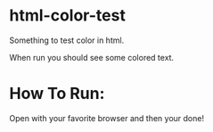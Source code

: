 # html-color-test
Something to test color in html.

When run you should see some colored text.

# How To Run:
Open with your favorite browser and then your done!
